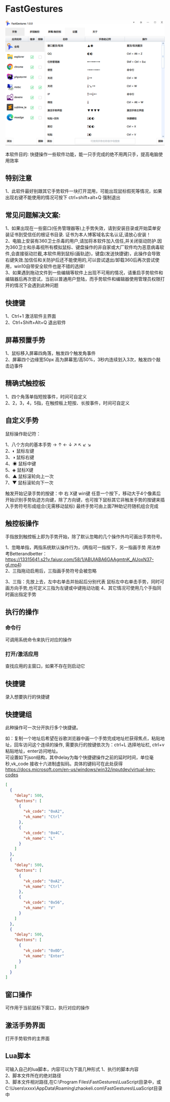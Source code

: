 # FastGestures

![image](https://github.com/zhaokeli/FastGestures/blob/main/fg.png)

本软件目的: 快捷操作一些软件功能，能一只手完成的绝不用两只手，提高电脑使用效率

## 特别注意 
1、此软件最好别跟其它手势软件一块打开混用，可能出现鼠标假死等情况，如果出现右键不能使用的情况可按下 ctrl+shift+alt+Q 强制退出

## 常见问题解决文案:
1、如果出现在一些窗口(任务管理器等)上手势失效，请到安装目录或开始菜单安装证书到受信任的根证书目录. 证书为本人博客域名实名认证,请放心安装！  
2、电脑上安装有360卫士杀毒的用户,请加将本软件加入信任,并关闭驱动防护.因为360卫士和杀毒视所有模拟鼠标、键盘操作的非自家或大厂软件均为恶意病毒软件,会直接驱动拦截,本软件用到鼠标(画轨迹)，键盘(发送快捷键)，此操作会导致右键失效.加信任和关防护后还不能使用的,可以尝试退出/卸载360后再次尝试使用，win10自带安全软件也是不错的选择!   
3、如果遇到拖动文件到一些编辑等软件上出现不可用的情况，请重启手势软件和编辑器后再次尝试，当前以普通用户登陆，而手势软件和编辑器使用管理员权限打开的情况下会遇到此种问题

## 快捷键
1、Ctrl+1 激活软件主界面  
2、Ctrl+Shift+Alt+Q  退出软件  

## 屏幕预置手势

1、鼠标移入屏幕四角落，触发四个触发角事件  
2、屏幕四个边缘宽50px 高为屏幕宽/高50%，3秒内连续划入3次，触发四个敲击边事件  

## 精确式触控板

1、四个角落单指短按事件，时间可自定义  
2、2，3，4，5指，在触控板上短按、长按事件，时间可自定义  

## 自定义手势

鼠标操作助记符：

1、八个方向的基本手势 →  ↑ ← ↓ ↗ ↖ ↙ ↘  
2、◐ 鼠标左键  
3、◑ 鼠标右键  
4、◉ 鼠标中键  
5、◈ 鼠标X键  
6、▲ 鼠标滚轮向上一次  
7、▼ 鼠标滚轮向下一次  

触发开始记录手势的按键：中 右 X键 win键 任意一个按下，移动大于4个像素后开始识别手势轨迹方向键，除了方向键，也可按下鼠标其它非触发手势的按键来插入手势符号形成组合(无需移动鼠标)
最终手势可由上面7种助记符随机组合完成

## 触控板操作

手指放到触控板上即为手势开始，除了默认忽略的几个操作外均可画出手势符号。

1、忽略单指，两指系统默认操作行为，(两指可一指按下，另一指画手势 用法参考Betterandbetter：https://13315641.s21v.faiusr.com/58/1/ABUIABA6GAAgmtnK_AUoxN37-gI.mp4)  
2、三指拖动启用后，三指画手势符号会被忽略  

3、三指：先放上去，左中右单击并抬起后分别代表 鼠标左中右单击手势，同时可画方向手势,也可定义三指为左键或中键拖动功能
4、其它情况可使用几个手指同时画出指定手势  

## 执行的操作

### 命令行

可调用系统命令来执行对应的操作

### 打开/激活应用

 查找应用的主窗口，如果不存在则启动它

## 快捷键

录入想要执行的快捷键

## 快捷键组

此种操作可一次分开执行多个快捷键。  

如：复制一个地址后希望在谷歌浏览器中画一个手势完成地址栏获得焦点，粘贴地址，回车访问这个连续的操作, 需要执行的按键依次为：ctrl+L 选择地址栏, ctrl+v 粘贴地址，enter访问地址。  
可设置如下json结构，其中delay为每个快捷键操作之前的延时时间，单位毫秒,vk_code 接收十六进制虚拟码。具体的键码可在此处获得
<https://docs.microsoft.com/en-us/windows/win32/inputdev/virtual-key-codes>

```json
[
  {
    "delay": 500,
    "buttons": [
      {
        "vk_code": "0xA2",
        "vk_name": "Ctrl"
      },
      {
        "vk_code": "0x4C",
        "vk_name": "L"
      }
    ]
  },
  {
    "delay": 500,
    "buttons": [
      {
        "vk_code": "0xA2",
        "vk_name": "Ctrl"
      },
      {
        "vk_code": "0x56",
        "vk_name": "V"
      }
    ]
  },
  {
    "delay": 500,
    "buttons": [
      {
        "vk_code": "0x0D",
        "vk_name": "Enter"
      }
    ]
  }
]
```

## 窗口操作

可作用于当前鼠标下窗口，执行对应的操作

## 激活手势界面

打开手势软件的主界面

## Lua脚本

可输入自己的lua脚本，内容可以为下面几种形式
1、执行的脚本内容  
2、脚本文件所在的绝对路径  
3、脚本文件相对路径,在C:\Program Files\FastGestures\LuaScript目录中，或C:\Users\xxxx\AppData\Roaming\zhaokeli.com\FastGestures\LuaScript目录中
